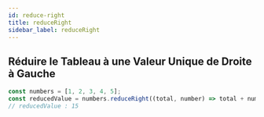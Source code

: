 ```yaml
---
id: reduce-right
title: reduceRight
sidebar_label: reduceRight
---
```


## Réduire le Tableau à une Valeur Unique de Droite à Gauche

```javascript
const numbers = [1, 2, 3, 4, 5];
const reducedValue = numbers.reduceRight((total, number) => total + number, 0);
// reducedValue : 15
```

